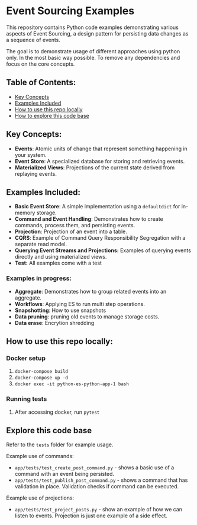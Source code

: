# Event Sourcing Examples

This repository contains Python code examples demonstrating various aspects of Event Sourcing, a design pattern for persisting data changes as a sequence of events.

The goal is to demonstrate usage of different approaches using python only. In the most basic way possible. To remove any dependencies and focus on the core concepts.

## Table of Contents:

- [Key Concepts](#key-concepts)
- [Examples Included](#examples-included)
- [How to use this repo locally](#how-to-use-this-repo-locally)
- [How to explore this code base](#explore-this-code-base)


## Key Concepts:

- **Events**: Atomic units of change that represent something happening in your system.
- **Event Store**: A specialized database for storing and retrieving events.
- **Materialized Views**: Projections of the current state derived from replaying events.

## Examples Included:

- **Basic Event Store**: A simple implementation using a `defaultdict` for in-memory storage.
- **Command and Event Handling**: Demonstrates how to create commands, process them, and persisting events.
- **Projection**: Projection of an event into a table.
- **CQRS**: Example of Command Query Responsibility Segregation with a separate read model.
- **Querying Event Streams and Projections:** Examples of querying events directly and using materialized views.
- **Test:** All examples come with a test

### Examples in progress:

- **Aggregate**: Demonstrates how to group related events into an aggregate.
- **Workflows**: Applying ES to run multi step operations.
- **Snapshotting**: How to use snapshots
- **Data pruning**: pruning old events to manage storage costs.
- **Data erase**: Encrytion shredding

## How to use this repo locally:

### Docker setup

1. `docker-compose build`
1. `docker-compose up -d`
1. `docker exec -it python-es-python-app-1 bash`


### Running tests

1. After accessing docker, run `pytest`

## Explore this code base

Refer to the `tests` folder for example usage.

Example use of commands:
- `app/tests/test_create_post_command.py` - shows a basic use of a command with an event being persisted.
- `app/tests/test_publish_post_command.py` - shows a command that has validation in place. Validation checks if command can be executed.

Example use of projections:
- `app/tests/test_project_posts.py` - show an example of how we can listen to events. Projection is just one example of a side effect.